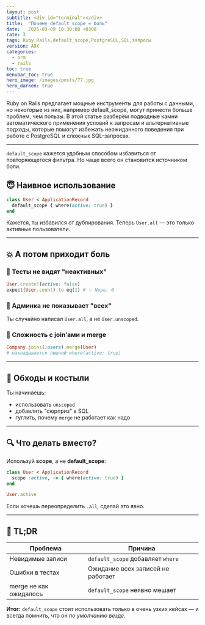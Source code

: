 ```yaml
---
layout: post
subtitle: <div id="terminal"></div>
title:  "Почему default_scope = боль"
date:   2025-03-09 10:30:00 +0300
rate: 3
tags: Ruby,Rails,default_scope,PostgreSQL,SQL,запросы
version: A9X
categories:
  - orm
  - rails
toc: true
menubar_toc: true
hero_image: /images/posts/77.jpg
hero_darken: true
---
```

Ruby on Rails предлагает мощные инструменты для работы с данными, но некоторые из них, например default_scope, могут принести больше проблем, чем пользы. В этой статье разберём подводные камни автоматического применения условий к запросам и альтернативные подходы, которые помогут избежать неожиданного поведения при работе с PostgreSQL и сложных SQL-запросах.

---
`default_scope` кажется удобным способом избавиться от повторяющегося фильтра. Но чаще всего он становится источником боли.

## 😇 Наивное использование

```ruby
class User < ApplicationRecord
  default_scope { where(active: true) }
end
````

Кажется, ты избавился от дублирования. Теперь `User.all` — это только активные пользователи.

---

## 💥 А потом приходит боль

### 📌 Тесты не видят "неактивных"

```ruby
User.create!(active: false)
expect(User.count).to eq(1) # 💥 Nope. 0
```

### 📌 Админка не показывает "всех"

Ты случайно написал `User.all`, а не `User.unscoped`.

### 📌 Сложность с join’ами и merge

```ruby
Company.joins(:users).merge(User)
# накладывается лишний where(active: true)
```

---

## 🧯 Обходы и костыли

Ты начинаешь:

* использовать `unscoped`
* добавлять "сюрприз" в SQL
* гуглить, почему `merge` не работает как надо

---

## 🔍 Что делать вместо?

Используй **scope**, а не **default\_scope**:

```ruby
class User < ApplicationRecord
  scope :active, -> { where(active: true) }
end

User.active
```

Если хочешь переопределить `.all`, сделай это явно.

---

## 🚨 TL;DR

| Проблема               | Причина                           |
| ---------------------- | --------------------------------- |
| Невидимые записи       | `default_scope` добавляет `where` |
| Ошибки в тестах        | Ожидание всех записей не работает |
| merge не как ожидалось | `default_scope` неявно мешает     |

**Итог:** `default_scope` стоит использовать только в очень узких кейсах — и всегда помнить, что он *по умолчанию везде*.
